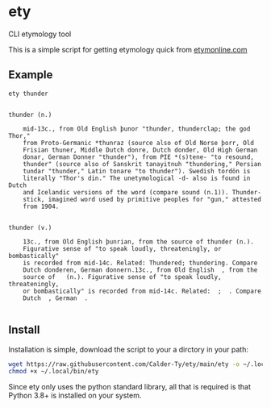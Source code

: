 # ety
CLI etymology tool

This is a simple script for getting etymology quick from [etymonline.com](https://etymonline.com)

## Example

`ety thunder`

```

thunder (n.)

	mid-13c., from Old English þunor "thunder, thunderclap; the god Thor,"
	from Proto-Germanic *thunraz (source also of Old Norse þorr, Old
	Frisian thuner, Middle Dutch donre, Dutch donder, Old High German
	donar, German Donner "thunder"), from PIE *(s)tene- "to resound,
	thunder" (source also of Sanskrit tanayitnuh "thundering," Persian
	tundar "thunder," Latin tonare "to thunder"). Swedish tordön is
	literally "Thor's din." The unetymological -d- also is found in Dutch
	and Icelandic versions of the word (compare sound (n.1)). Thunder-
	stick, imagined word used by primitive peoples for "gun," attested
	from 1904.


thunder (v.)

	13c., from Old English þunrian, from the source of thunder (n.).
	Figurative sense of "to speak loudly, threateningly, or bombastically"
	is recorded from mid-14c. Related: Thundered; thundering. Compare
	Dutch donderen, German donnern.13c., from Old English  , from the
	source of   (n.). Figurative sense of "to speak loudly, threateningly,
	or bombastically" is recorded from mid-14c. Related:  ;  . Compare
	Dutch  , German  .


```

## Install

Installation is simple, download the script to your a dirctory in your path:

```bash
wget https://raw.githubusercontent.com/Calder-Ty/ety/main/ety -o ~/.local/bin/ety
chmod +x ~/.local/bin/ety
```

Since ety only uses the python standard library, all that is required is that
Python 3.8+ is installed on your system.
